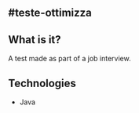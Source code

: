 #teste-ottimizza
-----

## What is it?

A test made as part of a job interview. 

## Technologies

- Java